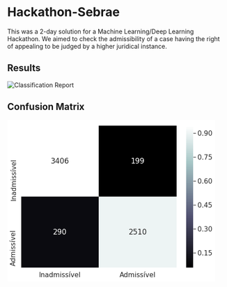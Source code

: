 # Hackathon-Sebrae

This was a 2-day solution for a Machine Learning/Deep Learning Hackathon. 
We aimed to check the admissibility of a case having the right of appealing to be judged by a higher juridical instance.

## Results

![Classification Report](https://user-images.githubusercontent.com/18370133/46906032-3fe20b00-ced3-11e8-9624-4e5c22563384.png)

## Confusion Matrix

![Confusion Matrix](results/SVMLinear/confusion-matrix.png)
